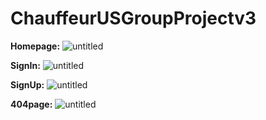 # ChauffeurUSGroupProjectv3

**Homepage:**
![untitled](https://user-images.githubusercontent.com/12276056/32831841-98289642-c9c7-11e7-89d2-c1771e8d9588.png)

**SignIn:**
![untitled](https://user-images.githubusercontent.com/12276056/32955096-f6aff130-cb82-11e7-966b-f7e47bb7d39e.png)

**SignUp:**
![untitled](https://user-images.githubusercontent.com/12276056/32990638-02655a82-ccfb-11e7-9a70-7a36b73eb798.png)

**404page:**
![untitled](https://user-images.githubusercontent.com/12276056/32979262-f07ddbea-cc1f-11e7-832f-a41ac1e3c916.png)

